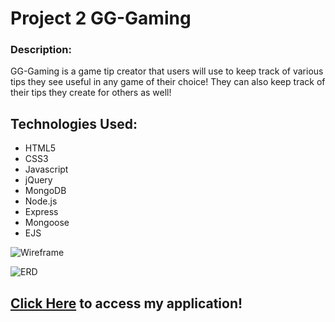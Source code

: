 # Project 2 GG-Gaming

### Description:

GG-Gaming is a game tip creator that users will use to keep track of various tips they see useful in any game of their choice! They can also keep track of their tips they create for others as well!


## Technologies Used:

- HTML5
- CSS3
- Javascript
- jQuery
- MongoDB
- Node.js
- Express
- Mongoose
- EJS

![Wireframe](./images/GG-gaming.png)

![ERD](./images/ggerd.png)

## [Click Here](#) to access my application!